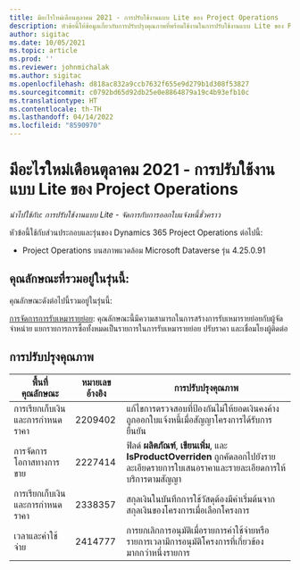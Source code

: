 ```yaml
---
title: มีอะไรใหม่เดือนตุลาคม 2021 - การปรับใช้งานแบบ Lite ของ Project Operations
description: หัวข้อนี้ให้ข้อมูลเกี่ยวกับการปรับปรุงคุณภาพที่พร้อมใช้งานในการปรับใช้งานแบบ Lite ของ Project Operations ประจำเดือนตุลาคม 2021
author: sigitac
ms.date: 10/05/2021
ms.topic: article
ms.prod: ''
ms.reviewer: johnmichalak
ms.author: sigitac
ms.openlocfilehash: d818ac832a9ccb7632f655e9d279b1d308f53827
ms.sourcegitcommit: c0792bd65d92db25e0e8864879a19c4b93efb10c
ms.translationtype: HT
ms.contentlocale: th-TH
ms.lasthandoff: 04/14/2022
ms.locfileid: "8590970"
---
```

# <a name="whats-new-october-2021---project-operations-lite-deployment"></a>มีอะไรใหม่เดือนตุลาคม 2021 - การปรับใช้งานแบบ Lite ของ Project Operations

_นำไปใช้กับ: การปรับใช้งานแบบ Lite - จัดการกับการออกใบแจ้งหนี้ชั่วคราว_

หัวข้อนี้ใช้กับส่วนประกอบและรุ่นของ Dynamics 365 Project Operations ต่อไปนี้:

  - Project Operations บนสภาพแวดล้อม Microsoft Dataverse รุ่น 4.25.0.91


## <a name="features-included-in-this-release"></a>คุณลักษณะที่รวมอยู่ในรุ่นนี้:

คุณลักษณะดังต่อไปนี้รวมอยู่ในรุ่นนี้:

[การจัดการการรับเหมารายย่อย](../subcontracting/managing-subcontracts-overview.md): คุณลักษณะนี้มีความสามารถในการสร้างการรับเหมารายย่อยกับผู้จัดจำหน่าย แยกรายการการซื้อทั้งหมดเป็นรายการในการรับเหมารายย่อย ปรับราคา และเชื่อมโยงผู้ติดต่อ


## <a name="quality-updates"></a>การปรับปรุงคุณภาพ

| **พื้นที่คุณลักษณะ** | **หมายเลขอ้างอิง** | **การปรับปรุงคุณภาพ** |
| --- | --- | --- |
| การเรียกเก็บเงินและการกำหนดราคา | 2209402 | แก้ไขการตรวจสอบที่ป้องกันไม่ให้ยอดเงินคงค้างถูกออกใบแจ้งหนี้เมื่อสัญญาโครงการได้รับการยืนยัน |
|   การจัดการโอกาสทางการขาย | 2227414 | ฟิลด์ **ผลิตภัณฑ์**, **เขียนเพิ่ม**, และ **IsProductOverriden** ถูกคัดลอกไปยังรายละเอียดรายการใบเสนอราคาและรายละเอียดการให้บริการตามสัญญา |
| การเรียกเก็บเงินและการกำหนดราคา | 2338357 | สกุลเงินในบันทึกการใช้วัสดุต้องมีค่าเริ่มต้นจากสกุลเงินของโครงการเมื่อเลือกโครงการ |
| เวลาและค่าใช้จ่าย | 2414777 | การยกเลิกการอนุมัติเมื่อรายการค่าใช้จ่ายหรือรายการเวลามีการอนุมัติโครงการที่เกี่ยวข้องมากกว่าหนึ่งรายการ |
